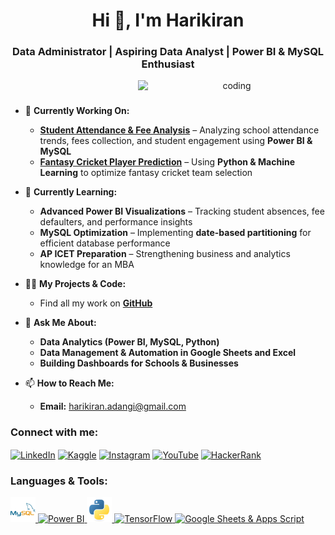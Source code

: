 <header>
    <h1 align="center">Hi 👋, I'm Harikiran</h1>
    <h3 align="center">Data Administrator | Aspiring Data Analyst | Power BI & MySQL Enthusiast</h3>
    <img align="right" alt="coding" width="300" src="https://miro.medium.com/v2/resize:fit:720/format:webp/0*2fBIH8UQ8qij8fE7.jpg">
</header>

- 🔭 **Currently Working On:**  
  - **[Student Attendance & Fee Analysis](https://github.com/harikiranadangi/PowerBI-School-Dashboard)** – Analyzing school attendance trends, fees collection, and student engagement using **Power BI & MySQL**  
  - **[Fantasy Cricket Player Prediction](https://github.com/harikiranadangi/dream11-ipl-player-prediction)** – Using **Python & Machine Learning** to optimize fantasy cricket team selection  

- 🌱 **Currently Learning:**  
  - **Advanced Power BI Visualizations** – Tracking student absences, fee defaulters, and performance insights  
  - **MySQL Optimization** – Implementing **date-based partitioning** for efficient database performance  
  - **AP ICET Preparation** – Strengthening business and analytics knowledge for an MBA  

- 👨‍💻 **My Projects & Code:**  
  - Find all my work on **[GitHub](https://github.com/harikiranadangi)**  

- 💬 **Ask Me About:**  
  - **Data Analytics (Power BI, MySQL, Python)**  
  - **Data Management & Automation in Google Sheets and Excel**  
  - **Building Dashboards for Schools & Businesses**  

- 📫 **How to Reach Me:**  
  - **Email:** harikiran.adangi@gmail.com  

<h3 align="left">Connect with me:</h3>
<p align="left">
    <a href="https://linkedin.com/in/hari-kiran-adangi-b3b568128" target="_blank"><img align="center" src="https://raw.githubusercontent.com/rahuldkjain/github-profile-readme-generator/master/src/images/icons/Social/linked-in-alt.svg" alt="LinkedIn" height="30" width="40" /></a>
    <a href="https://kaggle.com/harikirantheanalyst" target="_blank"><img align="center" src="https://raw.githubusercontent.com/rahuldkjain/github-profile-readme-generator/master/src/images/icons/Social/kaggle.svg" alt="Kaggle" height="30" width="40" /></a>
    <a href="https://instagram.com/harikiranikee" target="_blank"><img align="center" src="https://raw.githubusercontent.com/rahuldkjain/github-profile-readme-generator/master/src/images/icons/Social/instagram.svg" alt="Instagram" height="30" width="40" /></a>
    <a href="https://www.youtube.com/c/ucvqbvjaw0cxeh7opmxpgbfg" target="_blank"><img align="center" src="https://raw.githubusercontent.com/rahuldkjain/github-profile-readme-generator/master/src/images/icons/Social/youtube.svg" alt="YouTube" height="30" width="40" /></a>
    <a href="https://www.hackerrank.com/harikiranikee" target="_blank"><img align="center" src="https://raw.githubusercontent.com/rahuldkjain/github-profile-readme-generator/master/src/images/icons/Social/hackerrank.svg" alt="HackerRank" height="30" width="40" /></a>
</p>

<h3 align="left">Languages & Tools:</h3>
<p align="left"> 
    <a href="https://www.mysql.com/" target="_blank" rel="noreferrer">
        <img src="https://raw.githubusercontent.com/devicons/devicon/master/icons/mysql/mysql-original-wordmark.svg" alt="MySQL" width="40" height="40"/>
    </a> 
    <a href="https://www.microsoft.com/en-in/power-platform/products/power-bi/getting-started-with-power-bi?culture=en-us&country=us" target="_blank" rel="noreferrer">
        <img src="https://1000logos.net/wp-content/uploads/2022/08/Microsoft-Power-BI-Logo.png" alt="Power BI" width="60" height="40"/>
    </a> 
    <a href="https://www.python.org" target="_blank" rel="noreferrer">
        <img src="https://raw.githubusercontent.com/devicons/devicon/master/icons/python/python-original.svg" alt="Python" width="40" height="40"/>
    </a> 
    <a href="https://www.tensorflow.org" target="_blank" rel="noreferrer">
        <img src="https://www.vectorlogo.zone/logos/tensorflow/tensorflow-icon.svg" alt="TensorFlow" width="40" height="40"/>
    </a> 
    <a href="https://developers.google.com/apps-script" target="_blank" rel="noreferrer">
        <img src="https://upload.wikimedia.org/wikipedia/commons/thumb/d/d4/Google_Sheets_2020_Logo.svg/40px-Google_Sheets_2020_Logo.svg.png" alt="Google Sheets & Apps Script" width="40" height="40"/>
    </a> 
</p>
